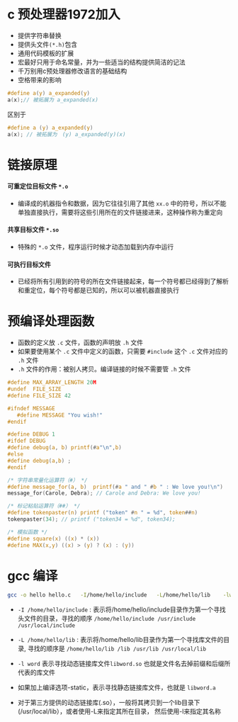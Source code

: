 # c 预处理器1972加入
- 提供字符串替换
- 提供头文件`(*.h)`包含
- 通用代码模板的扩展
- 宏最好只用于命名常量，并为一些适当的结构提供简洁的记法
- 千万别用c预处理器修改语言的基础结构
- 空格带来的影响

```c
#define a(y) a_expanded(y)
a(x);// 被拓展为 a_expanded(x)
```
区别于
```c
#define a (y) a_expanded(y)
a(x); // 被拓展为　(y) a_expanded(y)(x)
```

# 链接原理
#### 可重定位目标文件 `*.o`
- 编译成的机器指令和数据，因为它往往引用了其他 `xx.o` 中的符号，所以不能单独直接执行，需要将这些引用所在的文件链接进来，这种操作称为重定向

#### 共享目标文件 `*.so`
- 特殊的 `*.o` 文件，程序运行时候才动态加载到内存中运行

#### 可执行目标文件
- 已经将所有引用到的符号的所在文件链接起来，每一个符号都已经得到了解析和重定位，每个符号都是已知的，所以可以被机器直接执行

# 预编译处理函数
- 函数的定义放 `.c` 文件，函数的声明放 `.h` 文件
- 如果要使用某个 `.c` 文件中定义的函数，只需要 `#include` 这个 `.c` 文件对应的 `.h` 文件
- `.h` 文件的作用：被别人拷贝。编译链接的时候不需要管 `.h` 文件

```c
#define MAX_ARRAY_LENGTH 20M
#undef  FILE_SIZE
#define FILE_SIZE 42

#ifndef MESSAGE
   #define MESSAGE "You wish!"
#endif

#define DEBUG 1
#ifdef DEBUG
#define debug(a, b) printf(#a"\n",b)
#else
#define debug(a,b) ;
#endif

/* 字符串常量化运算符（#） */
#define message_for(a, b)  printf(#a " and " #b " : We love you!\n")
message_for(Carole, Debra); // Carole and Debra: We love you!

/* 标记粘贴运算符（##） */
#define tokenpaster(n) printf ("token" #n " = %d", token##n)
tokenpaster(34); // printf ("token34 = %d", token34);

/* 模拟函数 */
#define square(x) ((x) * (x))
#define MAX(x,y) ((x) > (y) ? (x) : (y))
```

# gcc 编译
```bash
gcc -o hello hello.c   -I/home/hello/include   -L/home/hello/lib    -lworld
```
- `-I /home/hello/include` : 表示将/home/hello/include目录作为第一个寻找头文件的目录，寻找的顺序 `/home/hello/include /usr/include /usr/local/include`

- `-L /home/hello/lib` : 表示将/home/hello/lib目录作为第一个寻找库文件的目录, 寻找的顺序是 `/home/hello/lib /lib /usr/lib /usr/local/lib`

- `-l word` 表示寻找动态链接库文件`libword.so` 也就是文件名去掉前缀和后缀所代表的库文件

- 如果加上编译选项-static，表示寻找静态链接库文件，也就是 `libword.a`

- 对于第三方提供的动态链接库(.so），一般将其拷贝到一个lib目录下(/usr/local/lib），或者使用-L来指定其所在目录， 然后使用-l来指定其名称
